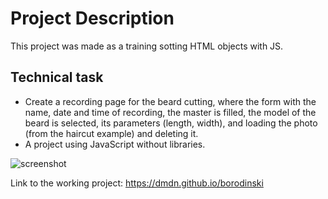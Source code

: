 # Project Description
This project was made as a training sotting HTML objects with JS.

## Technical task
+ Create a recording page for the beard cutting, where the form with the name, date and time of recording, the master is filled, the model of the beard is selected, its parameters (length, width), and loading the photo (from the haircut example) and deleting it.
+ A project using JavaScript without libraries.

![screenshot](https://cloud.githubusercontent.com/assets/19373990/25557286/52446d7e-2d17-11e7-8d9d-7b72557a8e55.png)

Link to the working project: https://dmdn.github.io/borodinski
